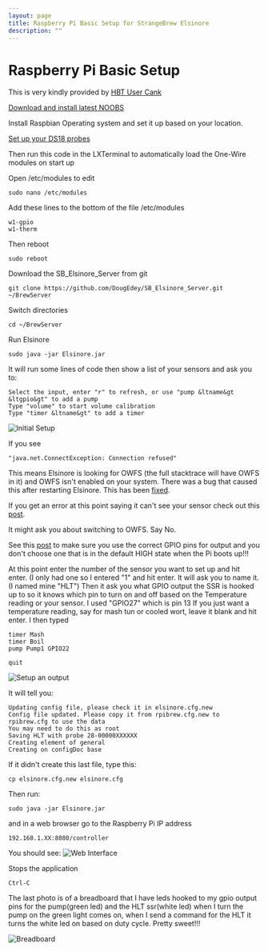 ```yaml
---
layout: page
title: Raspberry Pi Basic Setup for StrangeBrew Elsinore
description: ""
---
```

Raspberry Pi Basic Setup
======================

This is very kindly provided by [HBT User Cank](http://www.homebrewtalk.com/f170/raspberry-pi-strangebrew-elsinore-basic-setup-463590/)

[Download and install latest NOOBS](http://www.raspberrypi.org/downloads)

Install Raspbian Operating system and set it up based on your location.

[Set up your DS18 probes](https://www.cl.cam.ac.uk/projects/raspberrypi/tutorials/temperature/)

Then run this code in the LXTerminal to automatically load the One-Wire modules on start up

Open /etc/modules to edit

	sudo nano /etc/modules

Add these lines to the bottom of the file /etc/modules

	w1-gpio
	w1-therm

Then reboot

	sudo reboot

Download the SB_Elsinore_Server from git

	git clone https://github.com/DougEdey/SB_Elsinore_Server.git ~/BrewServer

Switch directories

	cd ~/BrewServer

Run Elsinore

	sudo java -jar Elsinore.jar


It will run some lines of code then show a list of your sensors and ask you to:

	Select the input, enter "r" to refresh, or use "pump &ltname&gt &ltgpio&gt" to add a pump
	Type "volume" to start volume calibration
	Type "timer &ltname&gt" to add a timer

![Initial Setup](http://cdn.homebrewtalk.com/attachments/f170/183770d1394036656-raspberry-pi-strangebrew-elsinore-basic-setup-elsinoresetup1.jpg)


If you see

	"java.net.ConnectException: Connection refused"

This means Elsinore is looking for OWFS (the full stacktrace will have OWFS in it) and OWFS isn't enabled on your system. There was a bug that caused this after restarting Elsinore. This has been [fixed](https://github.com/DougEdey/SB_Elsinore_Server/commit/443ad3b69d6100db73b2afe9af37d749e3b4a860). 

If you get an error at this point saying it can't see your sensor check out this [post](http://www.homebrewtalk.com/f170/raspberry-pi-strangebrew-elsinore-basic-setup-463590/#post5969791).

It might ask you about switching to OWFS. Say No.

See this [post](http://www.homebrewtalk.com/f170/raspberry-pi-strangebrew-elsinore-basic-setup-463590/index3.html#post5986888) to make sure you use the correct GPIO pins for output and you don't choose one that is in the default HIGH state when the Pi boots up!!!

At this point enter the number of the sensor you want to set up and hit enter. (I only had one so I entered "1" and hit enter.
It will ask you to name it. (I named mine "HLT")
Then it ask you what GPIO output the SSR is hooked up to so it knows which pin to turn on and off based on the Temperature reading or your sensor. 
I used "GPIO27" which is pin 13
If you just want a temperature reading, say for mash tun or cooled wort, leave it blank and hit enter.
I then typed

	timer Mash
	timer Boil
	pump Pump1 GPIO22

	quit

![Setup an output](http://cdn.homebrewtalk.com/attachments/f170/183771d1394036656-raspberry-pi-strangebrew-elsinore-basic-setup-elsinoresetup2.jpg)

It will tell you:

	Updating config file, please check it in elsinore.cfg.new
	Config file updated. Please copy it from rpibrew.cfg.new to rpibrew.cfg to use the data
	You may need to do this as root
	Saving HLT with probe 28-00000XXXXXX
	Creating element of general
	Creating on configDoc base

If it didn't create this last file, type this:

	cp elsinore.cfg.new elsinore.cfg

Then run:

	sudo java -jar Elsinore.jar

and in a web browser go to the Raspberry Pi IP address

	192.168.1.XX:8080/controller

You should see:
![Web Interface](http://cdn.homebrewtalk.com/attachments/f170/183772d1394036656-raspberry-pi-strangebrew-elsinore-basic-setup-elsinore3.jpg)

Stops the application

	Ctrl-C


The last photo is of a breadboard that I have leds hooked to my gpio output pins for the pump(green led) and the HLT ssr(white led) when I turn the pump on the green light comes on, when I send a command for the HLT it turns the white led on based on duty cycle.
Pretty sweet!!!

![Breadboard](http://cdn.homebrewtalk.com/attachments/f170/183773d1394036656-raspberry-pi-strangebrew-elsinore-basic-setup-img_4392-1-.jpg)
